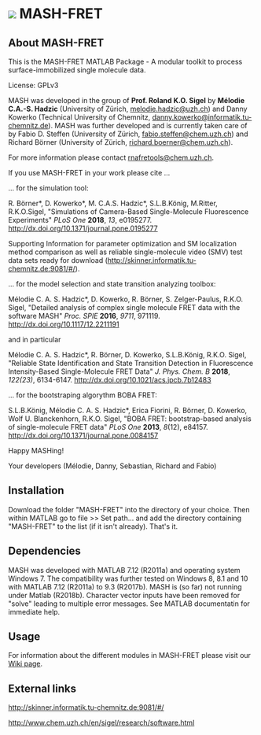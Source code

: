 # ![](https://github.com/RNA-FRETools/MASH-FRET/blob/master/doc/images/mash-fret_logo.png) MASH-FRET 

## About MASH-FRET

This is the MASH-FRET MATLAB Package - A modular toolkit to process surface-immobilized single molecule data.

License: GPLv3

MASH was developed in the group of **Prof. Roland K.O. Sigel** by **Mélodie C.A.-S. Hadzic** (University of Zürich, melodie.hadzic@uzh.ch) and Danny Kowerko (Technical University of Chemnitz, danny.kowerko@informatik.tu-chemnitz.de). MASH was further developed and is currently taken care of by Fabio D. Steffen (University of Zürich, fabio.steffen@chem.uzh.ch) and Richard Börner (University of Zürich, richard.boerner@chem.uzh.ch). 

For more information please contact rnafretools@chem.uzh.ch.

If you use MASH-FRET in your work please cite ...

... for the simulation tool:

R. Börner*, D. Kowerko*, M. C.A.S. Hadzic*, S.L.B.König, M.Ritter, R.K.O.Sigel, "Simulations of Camera-Based Single-Molecule Fluorescence Experiments" *PLoS One* **2018**, *13*, e0195277. http://dx.doi.org/10.1371/journal.pone.0195277 

Supporting Information for parameter optimization and SM localization method comparison as well as reliable single-molecule video (SMV) test data sets ready for download (http://skinner.informatik.tu-chemnitz.de:9081/#/).

... for the model selection and state transition analyzing toolbox:

Mélodie C. A. S. Hadzic*, D. Kowerko, R. Börner, S. Zelger-Paulus, R.K.O. Sigel, "Detailed analysis of complex single molecule FRET data with the software MASH" *Proc. SPIE* **2016**, *9711*, 971119. http://dx.doi.org/10.1117/12.2211191

and in particular

Mélodie C. A. S. Hadzic*, R. Börner, D. Kowerko, S.L.B.König, R.K.O. Sigel, "Reliable State Identification and State Transition Detection in Fluorescence Intensity-Based Single-Molecule FRET Data" *J. Phys. Chem. B* **2018**, *122(23)*, 6134-6147. http://dx.doi.org/10.1021/acs.jpcb.7b12483

... for the bootstraping algorythm BOBA FRET:

S.L.B.König, Mélodie C. A. S. Hadzic*, Erica Fiorini, R. Börner, D. Kowerko, Wolf U. Blanckenhorn, R.K.O. Sigel, "BOBA FRET: bootstrap-based analysis of single-molecule FRET data" *PLoS One* **2013**, *8*(12), e84157. http://dx.doi.org/10.1371/journal.pone.0084157

Happy MASHing!

Your developers (Mélodie, Danny, Sebastian, Richard and Fabio)

## Installation

Download the folder "MASH-FRET" into the directory of your choice. Then within MATLAB go to file >> Set path... and add the directory containing "MASH-FRET" to the list (if it isn't already). That's it.

## Dependencies

MASH was developed with MATLAB 7.12 (R2011a) and operating system Windows 7. The compatibility was further tested on Windows 8, 8.1 and 10 with MATLAB 7.12 (R2011a) to 9.3 (R2017b).
MASH is (so far) not running under Matlab (R2018b). Character vector inputs have been removed for "solve" leading to multiple error messages. See MATLAB documentatin for immediate help.

## Usage

For information about the different modules in MASH-FRET please visit our [Wiki page](https://github.com/RNA-FRETools/MASH-FRET/wiki).

## External links

http://skinner.informatik.tu-chemnitz.de:9081/#/

http://www.chem.uzh.ch/en/sigel/research/software.html

